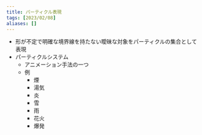 ```yaml
---
title: パーティクル表現
tags: [2023/02/08]
aliases: []
---
```


- 形が不定で明確な境界線を持たない曖昧な対象をパーティクルの集合として表現
- パーティクルシステム
	- アニメーション手法の一つ
	- 例
		- 煙
		- 湯気
		- 炎
		- 雪
		- 雨
		- 花火
		- 爆発